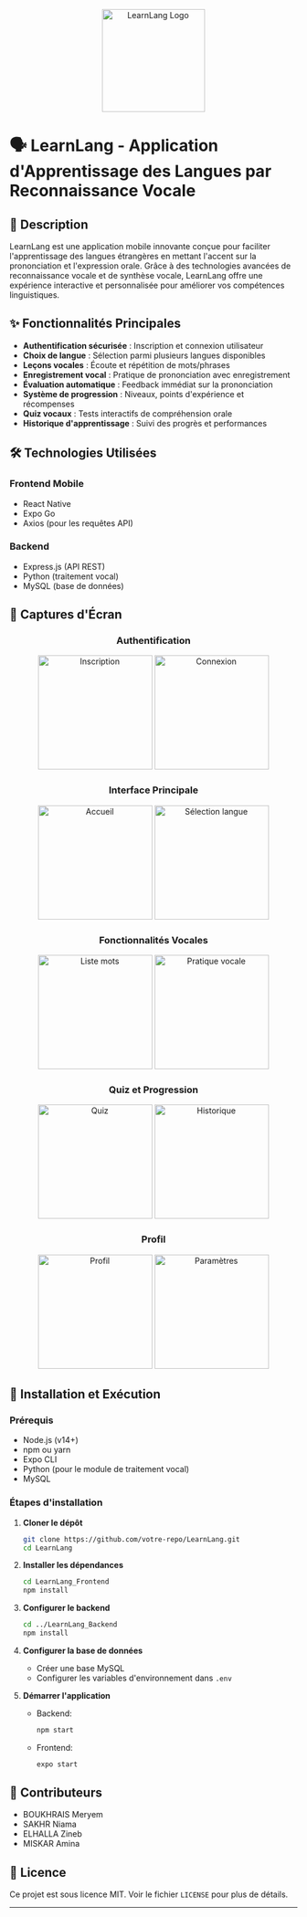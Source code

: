 <div align="center">
  
  <img src="https://github.com/user-attachments/assets/29545cac-415d-476d-bfe2-f9acded0b18e" alt="LearnLang Logo" width="180"> </div>
 
# 🗣 LearnLang - Application d'Apprentissage des Langues par Reconnaissance Vocale
 
  
## 📌 Description

LearnLang est une application mobile innovante conçue pour faciliter l'apprentissage des langues étrangères en mettant l'accent sur la prononciation et l'expression orale. Grâce à des technologies avancées de reconnaissance vocale et de synthèse vocale, LearnLang offre une expérience interactive et personnalisée pour améliorer vos compétences linguistiques.

## ✨ Fonctionnalités Principales

- **Authentification sécurisée** : Inscription et connexion utilisateur
- **Choix de langue** : Sélection parmi plusieurs langues disponibles
- **Leçons vocales** : Écoute et répétition de mots/phrases
- **Enregistrement vocal** : Pratique de prononciation avec enregistrement
- **Évaluation automatique** : Feedback immédiat sur la prononciation
- **Système de progression** : Niveaux, points d'expérience et récompenses
- **Quiz vocaux** : Tests interactifs de compréhension orale
- **Historique d'apprentissage** : Suivi des progrès et performances

## 🛠 Technologies Utilisées

### Frontend Mobile
- React Native
- Expo Go
- Axios (pour les requêtes API)

### Backend
- Express.js (API REST)
- Python (traitement vocal)
- MySQL (base de données)

## 📸 Captures d'Écran

<div align="center">
  <h3>Authentification</h3>
  <div>
    <img src="https://github.com/user-attachments/assets/20931a1a-6da3-44e1-b8d8-9448ae131b7b" width="200" alt="Inscription">
    <img src="https://github.com/user-attachments/assets/5341532d-5cd0-4302-8cdf-46e5a51e83b6" width="200" alt="Connexion">
  </div>

  <h3>Interface Principale</h3>
  <div>
    <img src="https://github.com/user-attachments/assets/7d26ef1d-3870-4718-b85e-7ee293c9d9b7" width="200" alt="Accueil">
    <img src="https://github.com/user-attachments/assets/45162e88-891d-4715-b2c2-5cad2dcbf899" width="200" alt="Sélection langue">
  </div>

  <h3>Fonctionnalités Vocales</h3>
  <div>
    <img src="https://github.com/user-attachments/assets/5fdaa0e6-040b-4e03-a45a-a3b1d018ff7a" width="200" alt="Liste mots">
    <img src="https://github.com/user-attachments/assets/54f2672a-d965-469b-b9ee-2a7d1a8564fd" width="200" alt="Pratique vocale">
  </div>

  <h3>Quiz et Progression</h3>
  <div>
    <img src="https://github.com/user-attachments/assets/10493b9d-64b5-4ab3-8d94-a007a07e781b" width="200" alt="Quiz">
    <img src="https://github.com/user-attachments/assets/3562754a-bf39-4e48-98ce-f5ee9aeacbf5" width="200" alt="Historique">
  </div>

  <h3>Profil</h3>
  <div>
    <img src="https://github.com/user-attachments/assets/3bc06b7e-2633-4f4c-aeec-a6526e997072" width="200" alt="Profil">
    <img src="https://github.com/user-attachments/assets/87f1ecd7-0ea1-4637-8b94-84e5f5d76ff0" width="200" alt="Paramètres">
  </div>
</div>



## 🚀 Installation et Exécution

### Prérequis
- Node.js (v14+)
- npm ou yarn
- Expo CLI
- Python (pour le module de traitement vocal)
- MySQL

### Étapes d'installation

1. **Cloner le dépôt**
   ```bash
   git clone https://github.com/votre-repo/LearnLang.git
   cd LearnLang
   ```

2. **Installer les dépendances**
   ```bash
   cd LearnLang_Frontend
   npm install
   ```

3. **Configurer le backend**
   ```bash
   cd ../LearnLang_Backend
   npm install
   ```

4. **Configurer la base de données**
   - Créer une base MySQL
   - Configurer les variables d'environnement dans `.env`

5. **Démarrer l'application**
   - Backend:
     ```bash
     npm start
     ```
   - Frontend:
     ```bash
     expo start
     ```

## 🤝 Contributeurs
- BOUKHRAIS Meryem
- SAKHR Niama
- ELHALLA Zineb
- MISKAR Amina

## 📄 Licence
Ce projet est sous licence MIT. Voir le fichier `LICENSE` pour plus de détails.

---

